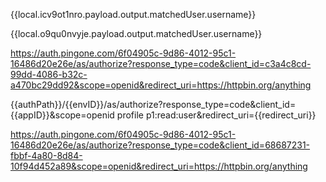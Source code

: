 {{local.icv9ot1nro.payload.output.matchedUser.username}}

{{local.o9qu0nvyje.payload.output.matchedUser.username}}


https://auth.pingone.com/6f04905c-9d86-4012-95c1-16486d20e26e/as/authorize?response_type=code&client_id=c3a4c8cd-99dd-4086-b32c-a470bc29dd92&scope=openid&redirect_uri=https://httpbin.org/anything

{{authPath}}/{{envID}}/as/authorize?response_type=code&client_id={{appID}}&scope=openid profile p1:read:user&redirect_uri={{redirect_uri}}

https://auth.pingone.com/6f04905c-9d86-4012-95c1-16486d20e26e/as/authorize?response_type=code&client_id=68687231-fbbf-4a80-8d84-10f94d452a89&scope=openid&redirect_uri=https://httpbin.org/anything